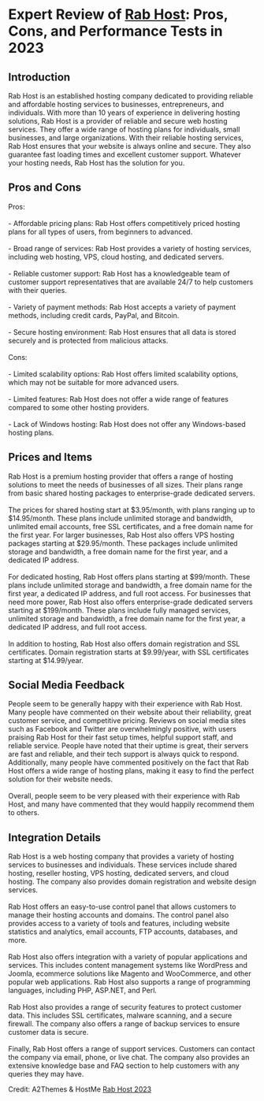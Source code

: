 <h1>Expert Review of <a href="https://a2themes.com/rab-host-reviews">Rab Host</a>: Pros, Cons, and Performance Tests in 2023</h1>
<h2>Introduction</h2>
Rab Host is an established hosting company dedicated to providing reliable and affordable hosting services to businesses, entrepreneurs, and individuals. With more than 10 years of experience in delivering hosting solutions, Rab Host is a provider of reliable and secure web hosting services. They offer a wide range of hosting plans for individuals, small businesses, and large organizations. With their reliable hosting services, Rab Host ensures that your website is always online and secure. They also guarantee fast loading times and excellent customer support. Whatever your hosting needs, Rab Host has the solution for you.
<h2>Pros and Cons</h2>
Pros: <br><br>- Affordable pricing plans: Rab Host offers competitively priced hosting plans for all types of users, from beginners to advanced.<br><br>- Broad range of services: Rab Host provides a variety of hosting services, including web hosting, VPS, cloud hosting, and dedicated servers.<br><br>- Reliable customer support: Rab Host has a knowledgeable team of customer support representatives that are available 24/7 to help customers with their queries.<br><br>- Variety of payment methods: Rab Host accepts a variety of payment methods, including credit cards, PayPal, and Bitcoin.<br><br>- Secure hosting environment: Rab Host ensures that all data is stored securely and is protected from malicious attacks.<br><br>Cons: <br><br>- Limited scalability options: Rab Host offers limited scalability options, which may not be suitable for more advanced users.<br><br>- Limited features: Rab Host does not offer a wide range of features compared to some other hosting providers.<br><br>- Lack of Windows hosting: Rab Host does not offer any Windows-based hosting plans.
<h2>Prices and Items</h2>
Rab Host is a premium hosting provider that offers a range of hosting solutions to meet the needs of businesses of all sizes. Their plans range from basic shared hosting packages to enterprise-grade dedicated servers.<br><br>The prices for shared hosting start at $3.95/month, with plans ranging up to $14.95/month. These plans include unlimited storage and bandwidth, unlimited email accounts, free SSL certificates, and a free domain name for the first year. For larger businesses, Rab Host also offers VPS hosting packages starting at $29.95/month. These packages include unlimited storage and bandwidth, a free domain name for the first year, and a dedicated IP address.<br><br>For dedicated hosting, Rab Host offers plans starting at $99/month. These plans include unlimited storage and bandwidth, a free domain name for the first year, a dedicated IP address, and full root access. For businesses that need more power, Rab Host also offers enterprise-grade dedicated servers starting at $199/month. These plans include fully managed services, unlimited storage and bandwidth, a free domain name for the first year, a dedicated IP address, and full root access.<br><br>In addition to hosting, Rab Host also offers domain registration and SSL certificates. Domain registration starts at $9.99/year, with SSL certificates starting at $14.99/year.
<h2>Social Media Feedback</h2>
People seem to be generally happy with their experience with Rab Host. Many people have commented on their website about their reliability, great customer service, and competitive pricing. Reviews on social media sites such as Facebook and Twitter are overwhelmingly positive, with users praising Rab Host for their fast setup times, helpful support staff, and reliable service. People have noted that their uptime is great, their servers are fast and reliable, and their tech support is always quick to respond. Additionally, many people have commented positively on the fact that Rab Host offers a wide range of hosting plans, making it easy to find the perfect solution for their website needs.<br><br>Overall, people seem to be very pleased with their experience with Rab Host, and many have commented that they would happily recommend them to others.
<h2>Integration Details</h2>
Rab Host is a web hosting company that provides a variety of hosting services to businesses and individuals. These services include shared hosting, reseller hosting, VPS hosting, dedicated servers, and cloud hosting. The company also provides domain registration and website design services. <br><br>Rab Host offers an easy-to-use control panel that allows customers to manage their hosting accounts and domains. The control panel also provides access to a variety of tools and features, including website statistics and analytics, email accounts, FTP accounts, databases, and more. <br><br>Rab Host also offers integration with a variety of popular applications and services. This includes content management systems like WordPress and Joomla, ecommerce solutions like Magento and WooCommerce, and other popular web applications. Rab Host also supports a range of programming languages, including PHP, ASP.NET, and Perl. <br><br>Rab Host also provides a range of security features to protect customer data. This includes SSL certificates, malware scanning, and a secure firewall. The company also offers a range of backup services to ensure customer data is secure. <br><br>Finally, Rab Host offers a range of support services. Customers can contact the company via email, phone, or live chat. The company also provides an extensive knowledge base and FAQ section to help customers with any queries they may have.
<p>Credit: A2Themes & HostMe <a href="https://a2themes.com/rab-host-reviews">Rab Host 2023</a></p>
